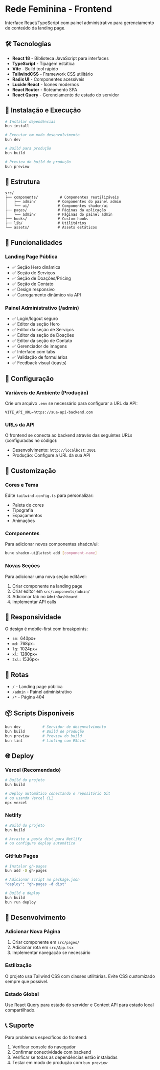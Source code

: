 # Rede Feminina - Frontend

Interface React/TypeScript com painel administrativo para gerenciamento de conteúdo da landing page.

## 🛠️ Tecnologias

- **React 18** - Biblioteca JavaScript para interfaces
- **TypeScript** - Tipagem estática
- **Vite** - Build tool rápido
- **TailwindCSS** - Framework CSS utilitário
- **Radix UI** - Componentes acessíveis
- **Lucide React** - Ícones modernos
- **React Router** - Roteamento SPA
- **React Query** - Gerenciamento de estado do servidor

## 🚀 Instalação e Execução

```bash
# Instalar dependências
bun install

# Executar em modo desenvolvimento
bun dev

# Build para produção
bun build

# Preview do build de produção
bun preview
```

## 📁 Estrutura

```
src/
├── components/          # Componentes reutilizáveis
│   ├── admin/          # Componentes do painel admin
│   └── ui/             # Componentes shadcn/ui
├── pages/              # Páginas da aplicação
│   └── admin/          # Páginas do painel admin
├── hooks/              # Custom hooks
├── lib/                # Utilitários
└── assets/             # Assets estáticos
```

## 🎯 Funcionalidades

### Landing Page Pública
- ✅ Seção Hero dinâmica
- ✅ Seção de Serviços
- ✅ Seção de Doações/Pricing
- ✅ Seção de Contato
- ✅ Design responsivo
- ✅ Carregamento dinâmico via API

### Painel Administrativo (/admin)
- ✅ Login/logout seguro
- ✅ Editor da seção Hero
- ✅ Editor da seção de Serviços
- ✅ Editor da seção de Doações
- ✅ Editor da seção de Contato
- ✅ Gerenciador de imagens
- ✅ Interface com tabs
- ✅ Validação de formulários
- ✅ Feedback visual (toasts)

## 🔧 Configuração

### Variáveis de Ambiente (Produção)

Crie um arquivo `.env` se necessário para configurar a URL da API:

```env
VITE_API_URL=https://sua-api-backend.com
```

### URLs da API

O frontend se conecta ao backend através das seguintes URLs (configuradas no código):

- Desenvolvimento: `http://localhost:3001`
- Produção: Configure a URL da sua API

## 🎨 Customização

### Cores e Tema

Edite `tailwind.config.ts` para personalizar:
- Paleta de cores
- Tipografia
- Espaçamentos
- Animações

### Componentes

Para adicionar novos componentes shadcn/ui:

```bash
bunx shadcn-ui@latest add [component-name]
```

### Novas Seções

Para adicionar uma nova seção editável:

1. Criar componente na landing page
2. Criar editor em `src/components/admin/`
3. Adicionar tab no `AdminDashboard`
4. Implementar API calls

## 📱 Responsividade

O design é mobile-first com breakpoints:
- `sm:` 640px+
- `md:` 768px+
- `lg:` 1024px+
- `xl:` 1280px+
- `2xl:` 1536px+

## 🔗 Rotas

- `/` - Landing page pública
- `/admin` - Painel administrativo
- `/*` - Página 404

## 📦 Scripts Disponíveis

```bash
bun dev          # Servidor de desenvolvimento
bun build        # Build de produção
bun preview      # Preview do build
bun lint         # Linting com ESLint
```

## 🌐 Deploy

### Vercel (Recomendado)

```bash
# Build do projeto
bun build

# Deploy automático conectando o repositório Git
# ou usando Vercel CLI
npx vercel
```

### Netlify

```bash
# Build do projeto
bun build

# Arraste a pasta dist para Netlify
# ou configure deploy automático
```

### GitHub Pages

```bash
# Instalar gh-pages
bun add -D gh-pages

# Adicionar script no package.json
"deploy": "gh-pages -d dist"

# Build e deploy
bun build
bun run deploy
```

## 🔧 Desenvolvimento

### Adicionar Nova Página

1. Criar componente em `src/pages/`
2. Adicionar rota em `src/App.tsx`
3. Implementar navegação se necessário

### Estilização

O projeto usa Tailwind CSS com classes utilitárias. Evite CSS customizado sempre que possível.

### Estado Global

Use React Query para estado do servidor e Context API para estado local compartilhado.

## 📞 Suporte

Para problemas específicos do frontend:
1. Verificar console do navegador
2. Confirmar conectividade com backend
3. Verificar se todas as dependências estão instaladas
4. Testar em modo de produção com `bun preview`
